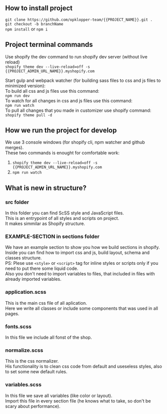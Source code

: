 ## How to install project
``` git clone https://github.com/opklopper-team/{{PROJECT_NAME}}.git . ```  
``` git checkout -b branchName ```  
``` npm install ``` or ``` npm i ```

## Project terminal commands
Use shopify the dev command to run shopify dev server (without live reload)  
``` shopify theme dev --live-reload=off -s {{PROJECT_ADMIN_URL_NAME}}.myshopify.com ```

Start gulp and webpack watcher (for building sass files to css and js files to minimized version):  
To build all css and js files use this command:  
``` npm run dev ```  
To watch for all changes in css and js files use this command:  
``` npm run watch ```  
To pull all changes that you made in customizer use shopify command:
``` shopify theme pull -d ```

## How we run the project for develop
We use 3 console windows (for shopify cli, npm watcher and github merges).  
These two commands is enought for comfortable work:  
1) ``` shopify theme dev --live-reload=off -s {{PROJECT_ADMIN_URL_NAME}}.myshopify.com ```
2) ``` npm run watch ```

## What is new in structure?
### src folder
In this folder you can find ScSS style and JavaScript files.  
This is an entrypoint of all styles and scripts on project.  
It makes simmilar as Shopify structure.

### EXAMPLE-SECTION in sections folder
We have an example section to show you how we build sections in shopify.  
Inside you can find how to import css and js, build layout, schema and classes structure.  
PS: Plese use `<style>` or `<script>` tag for inline styles or scripts only if you need to put there some liquid code.  
Also you don't need to import variables to files, that included in files with already imported variables.

### application.scss
This is the main css file of all aplication.  
Here we write all classes or include some components that was used in all pages.

### fonts.scss
In this file we include all fonst of the shop.

### normalize.scss
This is the css normalizer.  
His functionality is to clean css code from default and useseless styles, also to set some new default rules.

### variables.scss
In this file we save all variables (like color or layout).  
Import this file in every section file (he knows what to take, so don't be scary about performance).
